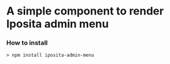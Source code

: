 # A simple component to render Iposita admin menu

### How to install

```
> npm install iposita-admin-menu
```

